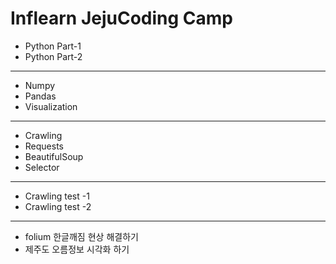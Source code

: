 
# Inflearn JejuCoding Camp
- Python Part-1
- Python Part-2
---
- Numpy
- Pandas
- Visualization
---
- Crawling
- Requests
- BeautifulSoup
- Selector
---
- Crawling test -1
- Crawling test -2 
---
- folium 한글깨짐 현상 해결하기
- 제주도 오름정보 시각화 하기
